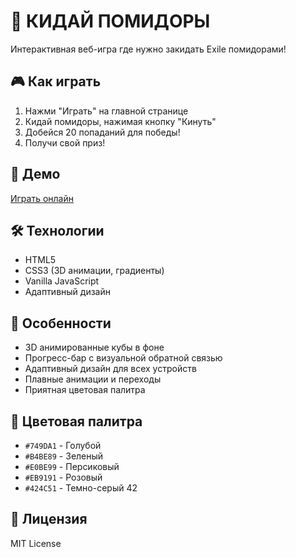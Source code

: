 # 🍅 КИДАЙ ПОМИДОРЫ

Интерактивная веб-игра где нужно закидать Exile помидорами!

## 🎮 Как играть

1. Нажми "Играть" на главной странице
2. Кидай помидоры, нажимая кнопку "Кинуть"
3. Добейся 20 попаданий для победы!
4. Получи свой приз!

## 🚀 Демо

[Играть онлайн](https://crimbrodev.github.io/exilelose/)

## 🛠️ Технологии

- HTML5
- CSS3 (3D анимации, градиенты)
- Vanilla JavaScript
- Адаптивный дизайн

## 📱 Особенности

- 3D анимированные кубы в фоне
- Прогресс-бар с визуальной обратной связью
- Адаптивный дизайн для всех устройств
- Плавные анимации и переходы
- Приятная цветовая палитра

## 🎨 Цветовая палитра

- `#749DA1` - Голубой
- `#B4BE89` - Зеленый
- `#E0BE99` - Персиковый
- `#EB9191` - Розовый
- `#424C51` - Темно-серый
42
## 📄 Лицензия


MIT License

